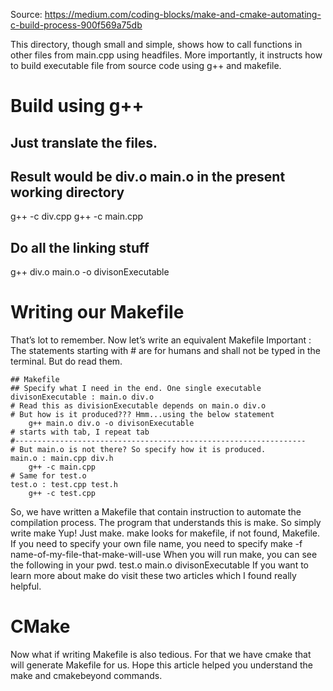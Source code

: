 Source: https://medium.com/coding-blocks/make-and-cmake-automating-c-build-process-900f569a75db

This directory, though small and simple, shows how to call functions in other files from main.cpp using headfiles. 
More importantly, it instructs how to build executable file from source code using g++ and makefile.


# Build using g++
## Just translate the files.
## Result would be div.o main.o in the present working directory
g++ -c div.cpp
g++ -c main.cpp
## Do all the linking stuff
g++ div.o main.o -o divisonExecutable


# Writing our Makefile
That’s lot to remember. Now let’s write an equivalent Makefile
Important : The statements starting with # are for humans and shall not be typed in the terminal. But do read them.
```
## Makefile
## Specify what I need in the end. One single executable
divisonExecutable : main.o div.o
# Read this as divisionExecutable depends on main.o div.o
# But how is it produced??? Hmm...using the below statement
    g++ main.o div.o -o divisonExecutable 
# starts with tab, I repeat tab
#-----------------------------------------------------------------
# But main.o is not there? So specify how it is produced.
main.o : main.cpp div.h
    g++ -c main.cpp
# Same for test.o
test.o : test.cpp test.h
    g++ -c test.cpp
```
So, we have written a Makefile that contain instruction to automate the compilation process. The program that understands this is make.
So simply write
make
Yup! Just make. make looks for makefile, if not found, Makefile.
If you need to specify your own file name, you need to specify
make -f name-of-my-file-that-make-will-use
When you will run make, you can see the following in your pwd.
test.o
main.o
divisonExecutable
If you want to learn more about make do visit these two articles which I found really helpful.


# CMake
Now what if writing Makefile is also tedious. For that we have cmake that will generate Makefile for us.
Hope this article helped you understand the make and cmakebeyond commands.
